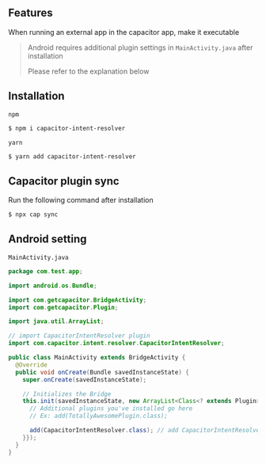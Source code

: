 ## Features

When running an external app in the capacitor app, make it executable

> Android requires additional plugin settings in `MainActivity.java` after installation
>
> Please refer to the explanation below


## Installation

`npm`

```bash
$ npm i capacitor-intent-resolver
```

`yarn`

```bash
$ yarn add capacitor-intent-resolver
```


## Capacitor plugin sync

Run the following command after installation

```bash
$ npx cap sync
```


## Android setting

`MainActivity.java`
```java
package com.test.app;

import android.os.Bundle;

import com.getcapacitor.BridgeActivity;
import com.getcapacitor.Plugin;

import java.util.ArrayList;

// import CapacitorIntentResolver plugin
import com.capacitor.intent.resolver.CapacitorIntentResolver;

public class MainActivity extends BridgeActivity {
  @Override
  public void onCreate(Bundle savedInstanceState) {
    super.onCreate(savedInstanceState);

    // Initializes the Bridge
    this.init(savedInstanceState, new ArrayList<Class<? extends Plugin>>() {{
      // Additional plugins you've installed go here
      // Ex: add(TotallyAwesomePlugin.class);

      add(CapacitorIntentResolver.class); // add CapacitorIntentResolver plugin
    }});
  }
}
```
